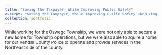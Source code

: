 ```yaml
---
title: "Saving the Taxpayer, While Improving Public Safety"
excerpt: "Saving the Taxpayer, While Improving Public Safety <br/><img src='/images/005.jpeg'>"
collection: portfolio
---
```


While working for the Oswego Township, we were not only able to secure a new home for Township operations, but we were also able to aquire a home for our Kendall County Police to operate and provide services in the Northeast side of the county. 

